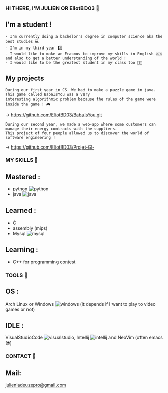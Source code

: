 ### HI THERE, I'M JULIEN OR EliotBD03 :wave:

## I'm a student !
    - I'm currently doing a bachelor's degree in computer science aka the best studies 💻 
    - I'm in my third year 3️⃣
    - I would like to make an Erasmus to improve my skills in English 🇬🇧 and also to get a better understanding of the world !
    - I would like to be the greatest student in my class too 👨‍🎓

## My projects 
    During our first year in CS. We had to make a puzzle game in java. This game called BabaIsYou was a very
    interesting algorithmic problem because the rules of the game were inside the game ! 🎮
   -> https://github.com/EliotBD03/BabaIsYou.git 

    During our second year, we made a web-app where some customers can manage their energy contracts with the suppliers.
    This project of four people allowed us to discover the world of software engineering ! 
   -> https://github.com/EliotBD03/Projet-Gl-

### MY SKILLS 🥷

## Mastered :
   - python ![python](https://user-images.githubusercontent.com/89980155/187883449-cdcb8c47-fdd5-4ce6-9dd5-a6800ac388ec.png)
   - java ![java](https://user-images.githubusercontent.com/89980155/187883631-9694550d-83cf-4250-a98b-7e6ce2fd1f8c.png)
## Learned :
   - C
   - assembly (mips)
   - Mysql ![mysql](https://user-images.githubusercontent.com/89980155/187883773-8bf2e405-7d5c-475b-bbf8-0df5c76a7236.png)
## Learning :
   - C++ for programming contest

### TOOLS 🧰

## OS :
   Arch Linux or Windows ![windows](https://user-images.githubusercontent.com/89980155/187878659-c1106eda-68d5-44b9-8ef3-692b733d40d1.png) (it depends if I want to play to video games or not)
## IDLE :
   VisualStudioCode ![visualstudio](https://user-images.githubusercontent.com/89980155/187884014-bca185b6-a6c6-44c7-9d0d-f6422db8c048.png), Intellij ![intellij](https://user-images.githubusercontent.com/89980155/187879620-73561abf-e89d-4d15-ae70-cbe6e79ae54f.png) and NeoVim (often emacs 😎)

### CONTACT 🤝

## Mail:
   julienladeuzepro@gmail.com

